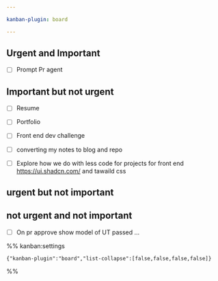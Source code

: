 ```yaml
---

kanban-plugin: board

---
```


## Urgent and Important

- [ ] Prompt  Pr agent


## Important but not urgent

- [ ] Resume
- [ ] Portfolio
- [ ] Front end dev challenge
- [ ] converting my notes to blog and repo
- [ ] Explore how we do with less code for projects for front end https://ui.shadcn.com/ and tawaild css


## urgent but not important



## not urgent and not important

- [ ] On pr approve show model of UT passed ...




%% kanban:settings
```
{"kanban-plugin":"board","list-collapse":[false,false,false,false]}
```
%%